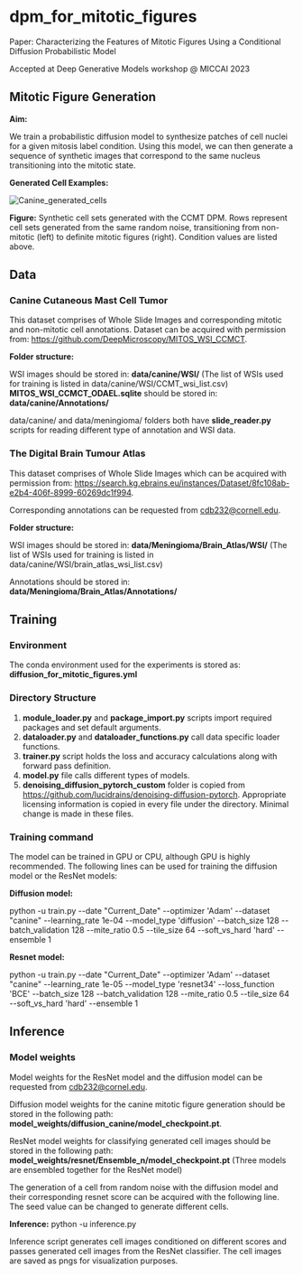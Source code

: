 # dpm_for_mitotic_figures
Paper: Characterizing the Features of Mitotic Figures Using a Conditional Diffusion Probabilistic Model

Accepted at Deep Generative Models workshop @ MICCAI 2023

## Mitotic Figure Generation
**Aim:**

We train a probabilistic diffusion model to synthesize patches of cell nuclei for a given mitosis label condition. Using this model, we can then generate a sequence of synthetic images that correspond to the same nucleus transitioning into the mitotic state. 

**Generated Cell Examples:**

![Canine_generated_cells](https://github.com/cagladbahadir/dpm-for-mitotic-figures/assets/14334677/9ae01d12-3055-40a5-8212-836ce62bdcdf)

**Figure:** Synthetic cell sets generated with the CCMT DPM. Rows represent cell sets generated from the same random noise, transitioning from non-mitotic (left) to definite mitotic figures (right). Condition values are listed above.

## Data

### Canine Cutaneous Mast Cell Tumor

This dataset comprises of Whole Slide Images and corresponding mitotic and non-mitotic cell annotations.
Dataset can be acquired with permission from: https://github.com/DeepMicroscopy/MITOS_WSI_CCMCT.

**Folder structure:**

WSI images should be stored in: **data/canine/WSI/** (The list of WSIs used for training is listed in data/canine/WSI/CCMT_wsi_list.csv)
**MITOS_WSI_CCMCT_ODAEL.sqlite** should be stored in: **data/canine/Annotations/**

data/canine/ and data/meningioma/ folders both have **slide_reader.py** scripts for reading different type of annotation and WSI data.

### The Digital Brain Tumour Atlas 

This dataset comprises of Whole Slide Images which can be acquired with permission from: https://search.kg.ebrains.eu/instances/Dataset/8fc108ab-e2b4-406f-8999-60269dc1f994.

Corresponding annotations can be requested from cdb232@cornell.edu.

**Folder structure:**

WSI images should be stored in: **data/Meningioma/Brain_Atlas/WSI/** (The list of WSIs used for training is listed in data/canine/WSI/brain_atlas_wsi_list.csv)

Annotations should be stored in: **data/Meningioma/Brain_Atlas/Annotations/**

## Training

### Environment

The conda environment used for the experiments is stored as: **diffusion_for_mitotic_figures.yml**

### Directory Structure

1. **module_loader.py** and **package_import.py** scripts import required packages and set default arguments.
2. **dataloader.py** and **dataloader_functions.py** call data specific loader functions.
3. **trainer.py** script holds the loss and accuracy calculations along with forward pass definition. 
4. **model.py** file calls different types of models.
5. **denoising_diffusion_pytorch_custom** folder is copied from https://github.com/lucidrains/denoising-diffusion-pytorch. Appropriate licensing information is copied in every file under the directory. Minimal change is made in these files.

### Training command

The model can be trained in GPU or CPU, although GPU is highly recommended. The following lines can be used for training the diffusion model or the ResNet models:

**Diffusion model:**

python -u train.py  --date "Current_Date" --optimizer 'Adam' --dataset "canine" --learning_rate 1e-04 --model_type 'diffusion' --batch_size 128 --batch_validation 128 --mite_ratio 0.5 --tile_size 64 --soft_vs_hard 'hard' --ensemble 1

**Resnet model:**

python -u train.py  --date "Current_Date" --optimizer 'Adam' --dataset "canine" --learning_rate 1e-05 --model_type 'resnet34' --loss_function 'BCE' --batch_size 128 --batch_validation 128 --mite_ratio 0.5 --tile_size 64 --soft_vs_hard 'hard' --ensemble 1

## Inference

### Model weights

Model weights for the ResNet model and the diffusion model can be requested from cdb232@cornel.edu.

Diffusion model weights for the canine mitotic figure generation should be stored in the following path: **model_weights/diffusion_canine/model_checkpoint.pt**.

ResNet model weights for classifying generated cell images should be stored in the following path: **model_weights/resnet/Ensemble_n/model_checkpoint.pt** (Three models are ensembled together for the ResNet model)

The generation of a cell from random noise with the diffusion model and their corresponding resnet score can be acquired with the following line. The seed value can be changed to generate different cells.

**Inference:** python -u inference.py 

Inference script generates cell images conditioned on different scores and passes generated cell images from the ResNet classifier. The cell images are saved as pngs for visualization purposes.



